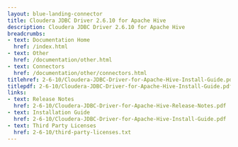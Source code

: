 ```yaml
---
layout: blue-landing-connector
title: Cloudera JDBC Driver 2.6.10 for Apache Hive
description: Cloudera JDBC Driver 2.6.10 for Apache Hive
breadcrumbs:
- text: Documentation Home
  href: /index.html
- text: Other
  href: /documentation/other.html
- text: Connectors
  href: /documentation/other/connectors.html
titlehref: 2-6-10/Cloudera-JDBC-Driver-for-Apache-Hive-Install-Guide.pdf
titlepdf: 2-6-10/Cloudera-JDBC-Driver-for-Apache-Hive-Install-Guide.pdf
links:
- text: Release Notes
  href: 2-6-10/Cloudera-JDBC-Driver-for-Apache-Hive-Release-Notes.pdf
- text: Installation Guide
  href: 2-6-10/Cloudera-JDBC-Driver-for-Apache-Hive-Install-Guide.pdf
- text: Third Party Licenses
  href: 2-6-10/third-party-licenses.txt
---
```

